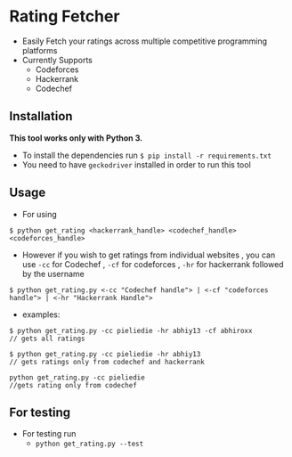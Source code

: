 # Rating Fetcher
- Easily Fetch your ratings across multiple competitive programming platforms
- Currently Supports
  - Codeforces
  - Hackerrank
  - Codechef

## Installation
**This tool works only with Python 3.**
- To install the dependencies run `$ pip install -r requirements.txt`
- You need to have `geckodriver` installed in order to run this tool

## Usage
- For using 
```
$ python get_rating <hackerrank_handle> <codechef_handle> <codeforces_handle>
```
- However if you wish to get ratings from individual websites , you can use `-cc` for Codechef , `-cf` for codeforces , `-hr` for hackerrank followed by the username
```
$ python get_rating.py <-cc "Codechef handle"> | <-cf "codeforces handle"> | <-hr "Hackerrank Handle">
```
- examples:
```
$ python get_rating.py -cc pieliedie -hr abhiy13 -cf abhiroxx
// gets all ratings

$ python get_rating.py -cc pieliedie -hr abhiy13
// gets ratings only from codechef and hackerrank

python get_rating.py -cc pieliedie
//gets rating only from codechef
```

## For testing
- For testing run 
  - `python get_rating.py --test`
